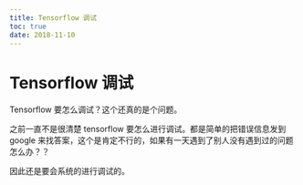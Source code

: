 ```yaml
---
title: Tensorflow 调试
toc: true
date: 2018-11-10
---
```

# Tensorflow 调试

Tensorflow 要怎么调试？这个还真的是个问题。

之前一直不是很清楚 tensorflow 要怎么进行调试。都是简单的把错误信息发到 google 来找答案，这个是肯定不行的，如果有一天遇到了别人没有遇到过的问题怎么办？？

因此还是要会系统的进行调试的。
